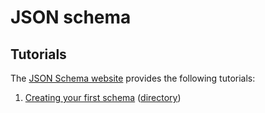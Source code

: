 # JSON schema

## Tutorials

The [JSON Schema website](https://json-schema.org) provides the following tutorials:

1. [Creating your first schema](https://json-schema.org/learn/getting-started-step-by-step) ([directory](./1-creating-your-first-schema/))